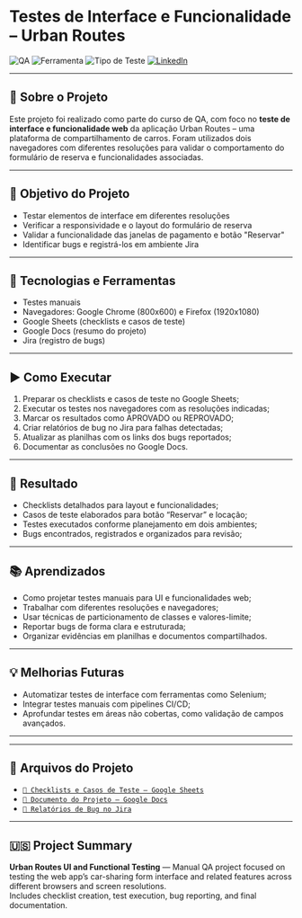 # Testes de Interface e Funcionalidade – Urban Routes

![QA](https://img.shields.io/badge/Testes-Manuais-blue)
![Ferramenta](https://img.shields.io/badge/Google%20Sheets-Test%20Management-green)
![Tipo de Teste](https://img.shields.io/badge/Testes-Funcionais%20e%20de%20Interface-lightgrey)
[![LinkedIn](https://img.shields.io/badge/LinkedIn-blue?style=flat&logo=linkedin)](https://www.linkedin.com/in/celia-bruno)


---

## 📌 Sobre o Projeto

Este projeto foi realizado como parte do curso de QA, com foco no **teste de interface e funcionalidade web** da aplicação Urban Routes – uma plataforma de compartilhamento de carros. Foram utilizados dois navegadores com diferentes resoluções para validar o comportamento do formulário de reserva e funcionalidades associadas.

---

## 🎯 Objetivo do Projeto

- Testar elementos de interface em diferentes resoluções
- Verificar a responsividade e o layout do formulário de reserva
- Validar a funcionalidade das janelas de pagamento e botão "Reservar"
- Identificar bugs e registrá-los em ambiente Jira

---

## 🔧 Tecnologias e Ferramentas

- Testes manuais
- Navegadores: Google Chrome (800x600) e Firefox (1920x1080)
- Google Sheets (checklists e casos de teste)
- Google Docs (resumo do projeto)
- Jira (registro de bugs)

---

## ▶️ Como Executar

1. Preparar os checklists e casos de teste no Google Sheets;  
2. Executar os testes nos navegadores com as resoluções indicadas;  
3. Marcar os resultados como APROVADO ou REPROVADO;  
4. Criar relatórios de bug no Jira para falhas detectadas;  
5. Atualizar as planilhas com os links dos bugs reportados;  
6. Documentar as conclusões no Google Docs.

---

## 🧾 Resultado

- Checklists detalhados para layout e funcionalidades;  
- Casos de teste elaborados para botão “Reservar” e locação;  
- Testes executados conforme planejamento em dois ambientes;  
- Bugs encontrados, registrados e organizados para revisão;

---

## 📚 Aprendizados

- Como projetar testes manuais para UI e funcionalidades web;  
- Trabalhar com diferentes resoluções e navegadores;  
- Usar técnicas de particionamento de classes e valores-limite;  
- Reportar bugs de forma clara e estruturada;  
- Organizar evidências em planilhas e documentos compartilhados.

---

## 💡 Melhorias Futuras

- Automatizar testes de interface com ferramentas como Selenium;  
- Integrar testes manuais com pipelines CI/CD;  
- Aprofundar testes em áreas não cobertas, como validação de campos avançados.

---

---

## 📁 Arquivos do Projeto

- [`📄 Checklists e Casos de Teste – Google Sheets`](https://docs.google.com/spreadsheets/d/1lp4nFC3xP73r0NDBJAYL_gqjJ5dlNzLB/edit?usp=sharing&ouid=117698170295509867083&rtpof=true&sd=true)  
- [`📝 Documento do Projeto – Google Docs`](https://docs.google.com/document/d/1WrHRbnV7a3M6LZGD-tikFguK_fW8n3TH/edit?usp=sharing&ouid=117698170295509867083&rtpof=true&sd=true)  
- [`🐞 Relatórios de Bug no Jira`](https://celiadepaivabruno.atlassian.net/jira/software/c/projects/S3/issues)

---


## 🇺🇸 Project Summary

**Urban Routes UI and Functional Testing** — Manual QA project focused on testing the web app’s car-sharing form interface and related features across different browsers and screen resolutions.  
Includes checklist creation, test execution, bug reporting, and final documentation.

